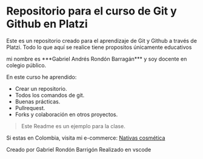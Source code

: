   <h1>Repositorio para el curso de Git y Github en Platzi</h1>
  <p>Este es un repositorio creado para el aprendizaje de Git y Github a través de Platzi. Todo lo que aquí se realice tiene propositos únicamente educativos</p>
mi nombre es ***Gabriel Andrés Rondón Barragán*** y soy docente en colegio público.

En este curso he aprendido:
- Crear un repositorio.
- Todos los comandos de git.
- Buenas prácticas.
- Pullrequest.
- Forks y colaboración en otros proyectos.

> Este Readme es un ejemplo para la clase.

Si estas en Colombia, visita mi e-commerce: [Nativas cosmética](https://soynativas.com "Nativas cosmética")

Creado por Gabriel Rondón Barrigón
Realizado en vscode 


